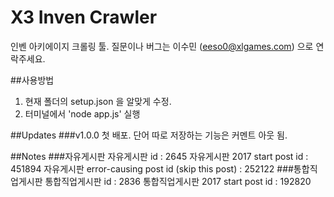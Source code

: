 ﻿# X3 Inven Crawler
인벤 아키에이지 크롤링 툴. 질문이나 버그는 이수민 (eeso0@xlgames.com) 으로 연락주세요.


##사용방법
1) 현재 폴더의 setup.json 을 알맞게 수정.
2) 터미널에서 'node app.js' 실행


##Updates
###v1.0.0 
첫 배포. 단어 따로 저장하는 기능은 커멘트 아웃 됨.


##Notes
###자유게시판
자유게시판 id : 2645
자유게시판 2017 start post id : 451894
자유게시판 error-causing post id (skip this post) : 252122 
###통합직업게시판
통합직업게시판 id : 2836
통합직업게시판 2017 start post id : 192820